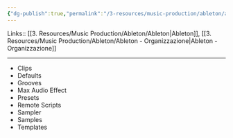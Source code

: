 ```yaml
---
{"dg-publish":true,"permalink":"/3-resources/music-production/ableton/ableton-libreria-utente/"}
---
```


Links:: [[3. Resources/Music Production/Ableton/Ableton\|Ableton]], [[3. Resources/Music Production/Ableton/Ableton - Organizzazione\|Ableton - Organizzazione]]

---

- Clips
- Defaults
- Grooves
- Max Audio Effect
- Presets
- Remote Scripts
- Sampler
- Samples
- Templates

